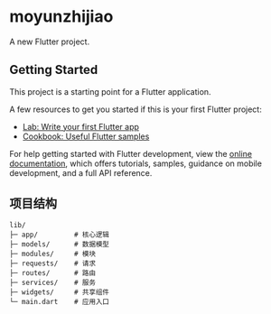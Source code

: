 # moyunzhijiao

A new Flutter project.

## Getting Started

This project is a starting point for a Flutter application.

A few resources to get you started if this is your first Flutter project:

- [Lab: Write your first Flutter app](https://docs.flutter.dev/get-started/codelab)
- [Cookbook: Useful Flutter samples](https://docs.flutter.dev/cookbook)

For help getting started with Flutter development, view the
[online documentation](https://docs.flutter.dev/), which offers tutorials,
samples, guidance on mobile development, and a full API reference.


## 项目结构

```
lib/
├─ app/         # 核心逻辑
├─ models/      # 数据模型
├─ modules/     # 模块  
├─ requests/    # 请求
├─ routes/      # 路由
├─ services/    # 服务
├─ widgets/     # 共享组件
└─ main.dart    # 应用入口
```
